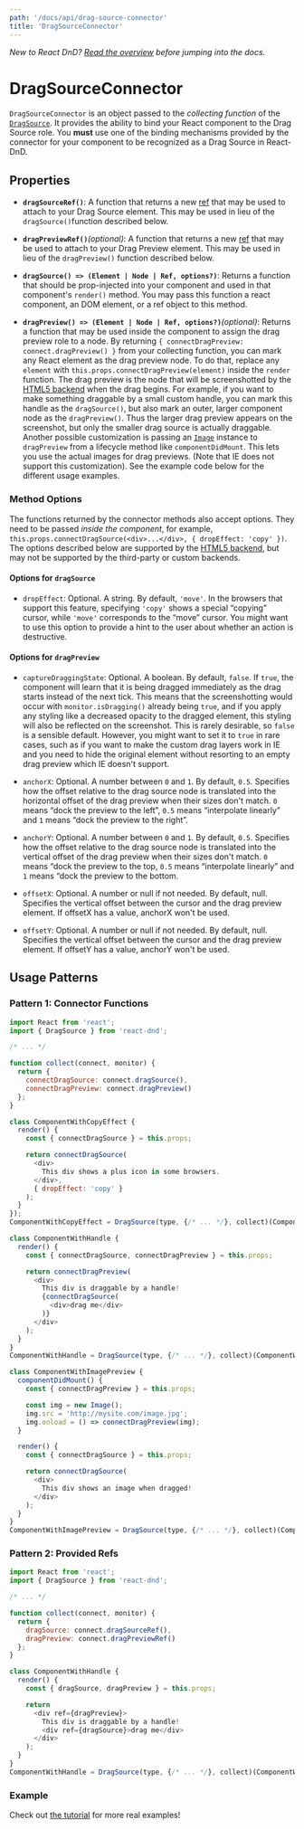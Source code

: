 ```yaml
---
path: '/docs/api/drag-source-connector'
title: 'DragSourceConnector'
---
```


_New to React DnD? [Read the overview](/docs/overview) before jumping into the docs._

# DragSourceConnector

`DragSourceConnector` is an object passed to the _collecting function_ of the [`DragSource`](/docs/api/drag-source). It provides the ability to bind your React component to the Drag Source role. You **must** use one of the binding mechanisms provided by the connector for your component to be recognized as a Drag Source in React-DnD.

## Properties

- **`dragSourceRef()`**: A function that returns a new [ref](https://reactjs.org/docs/refs-and-the-dom.html) that may be used to attach to your Drag Source element. This may be used in lieu of the `dragSource()`function described below.

- **`dragPreviewRef()`**_(optional)_: A function that returns a new [ref](https://reactjs.org/docs/refs-and-the-dom.html) that may be used to attach to your Drag Preview element. This may be used in lieu of the `dragPreview()` function described below.

- **`dragSource() => (Element | Node | Ref, options?)`**: Returns a function that should be prop-injected into your component and used in that component's `render()` method. You may pass this function a react component, an DOM element, or a ref object to this method.

- **`dragPreview() => (Element | Node | Ref, options?)`**_(optional)_: Returns a function that may be used inside the component to assign the drag preview role to a node. By returning `{ connectDragPreview: connect.dragPreview() }` from your collecting function, you can mark any React element as the drag preview node. To do that, replace any `element` with `this.props.connectDragPreview(element)` inside the `render` function. The drag preview is the node that will be screenshotted by the [HTML5 backend](/docs/backends/html5) when the drag begins. For example, if you want to make something draggable by a small custom handle, you can mark this handle as the `dragSource()`, but also mark an outer, larger component node as the `dragPreview()`. Thus the larger drag preview appears on the screenshot, but only the smaller drag source is actually draggable. Another possible customization is passing an [`Image`](https://developer.mozilla.org/en-US/docs/Web/API/HTMLImageElement/Image) instance to `dragPreview` from a lifecycle method like `componentDidMount`. This lets you use the actual images for drag previews. (Note that IE does not support this customization). See the example code below for the different usage examples.

### Method Options

The functions returned by the connector methods also accept options. They need to be passed _inside the component_, for example, `this.props.connectDragSource(<div>...</div>, { dropEffect: 'copy' })`. The options described below are supported by the [HTML5 backend](.//docs/backends/html5), but may not be supported by the third-party or custom backends.

#### **Options for `dragSource`**

- `dropEffect`: Optional. A string. By default, `'move'`. In the browsers that support this feature, specifying `'copy'` shows a special “copying” cursor, while `'move'` corresponds to the “move” cursor. You might want to use this option to provide a hint to the user about whether an action is destructive.

#### **Options for `dragPreview`**

- `captureDraggingState`: Optional. A boolean. By default, `false`. If `true`, the component will learn that it is being dragged immediately as the drag starts instead of the next tick. This means that the screenshotting would occur with `monitor.isDragging()` already being `true`, and if you apply any styling like a decreased opacity to the dragged element, this styling will also be reflected on the screenshot. This is rarely desirable, so `false` is a sensible default. However, you might want to set it to `true` in rare cases, such as if you want to make the custom drag layers work in IE and you need to hide the original element without resorting to an empty drag preview which IE doesn't support.

- `anchorX`: Optional. A number between `0` and `1`. By default, `0.5`. Specifies how the offset relative to the drag source node is translated into the horizontal offset of the drag preview when their sizes don't match. `0` means “dock the preview to the left”, `0.5` means “interpolate linearly” and `1` means “dock the preview to the right”.

- `anchorY`: Optional. A number between `0` and `1`. By default, `0.5`. Specifies how the offset relative to the drag source node is translated into the vertical offset of the drag preview when their sizes don't match. `0` means “dock the preview to the top, `0.5` means “interpolate linearly” and `1` means “dock the preview to the bottom.

- `offsetX`: Optional. A number or null if not needed. By default, null. Specifies the vertical offset between the cursor and the drag preview element. If offsetX has a value, anchorX won't be used.

- `offsetY`: Optional. A number or null if not needed. By default, null. Specifies the vertical offset between the cursor and the drag preview element. If offsetY has a value, anchorY won't be used.

## Usage Patterns

### Pattern 1: Connector Functions

```js
import React from 'react';
import { DragSource } from 'react-dnd';

/* ... */

function collect(connect, monitor) {
  return {
    connectDragSource: connect.dragSource(),
    connectDragPreview: connect.dragPreview()
  };
}

class ComponentWithCopyEffect {
  render() {
    const { connectDragSource } = this.props;

    return connectDragSource(
      <div>
        This div shows a plus icon in some browsers.
      </div>,
      { dropEffect: 'copy' }
    );
  }
});
ComponentWithCopyEffect = DragSource(type, {/* ... */}, collect)(ComponentWithCopyEffect);

class ComponentWithHandle {
  render() {
    const { connectDragSource, connectDragPreview } = this.props;

    return connectDragPreview(
      <div>
        This div is draggable by a handle!
        {connectDragSource(
          <div>drag me</div>
        )}
      </div>
    );
  }
}
ComponentWithHandle = DragSource(type, {/* ... */}, collect)(ComponentWithHandle);

class ComponentWithImagePreview {
  componentDidMount() {
    const { connectDragPreview } = this.props;

    const img = new Image();
    img.src = 'http://mysite.com/image.jpg';
    img.onload = () => connectDragPreview(img);
  }

  render() {
    const { connectDragSource } = this.props;

    return connectDragSource(
      <div>
        This div shows an image when dragged!
      </div>
    );
  }
}
ComponentWithImagePreview = DragSource(type, {/* ... */}, collect)(ComponentWithImagePreview);
```

### Pattern 2: Provided Refs

```js
import React from 'react';
import { DragSource } from 'react-dnd';

/* ... */

function collect(connect, monitor) {
  return {
    dragSource: connect.dragSourceRef(),
    dragPreview: connect.dragPreviewRef()
  };
}

class ComponentWithHandle {
  render() {
    const { dragSource, dragPreview } = this.props;

    return
      <div ref={dragPreview}>
        This div is draggable by a handle!
        <div ref={dragSource}>drag me</div>
      </div>
    );
  }
}
ComponentWithHandle = DragSource(type, {/* ... */}, collect)(ComponentWithHandle);
```

### Example

Check out [the tutorial](/docs/tutorial) for more real examples!
